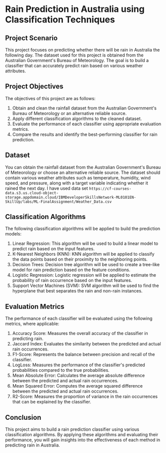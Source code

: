 # Rain Prediction in Australia using Classification Techniques

## Project Scenario

This project focuses on predicting whether there will be rain in Australia the following day. 
The dataset used for this project is obtained from the Australian Government's Bureau of Meteorology. 
The goal is to build a classifier that can accurately predict rain based on various weather attributes.

## Project Objectives

The objectives of this project are as follows:

1. Obtain and clean the rainfall dataset from the Australian Government's Bureau of Meteorology or an alternative reliable source.
2. Apply different classification algorithms to the cleaned dataset.
3. Evaluate the performance of each classifier using appropriate evaluation metrics.
4. Compare the results and identify the best-performing classifier for rain prediction.

## Dataset

You can obtain the rainfall dataset from the Australian Government's Bureau of Meteorology or choose an alternative reliable source.
The dataset should contain various weather attributes such as temperature, humidity, wind speed, and pressure, along with a target variable indicating
whether it rained the next day.
I have used data set `https://cf-courses-data.s3.us.cloud-object-storage.appdomain.cloud/IBMDeveloperSkillsNetwork-ML0101EN-SkillUp/labs/ML-FinalAssignment/Weather_Data.csv`

## Classification Algorithms

The following classification algorithms will be applied to build the prediction models:

1. Linear Regression: This algorithm will be used to build a linear model to predict rain based on the input features.
2. K-Nearest Neighbors (KNN): KNN algorithm will be applied to classify the data points based on their proximity to the neighboring points.
3. Decision Trees: Decision tree algorithm will be used to create a tree-like model for rain prediction based on the feature conditions.
4. Logistic Regression: Logistic regression will be applied to estimate the probability of rain occurrence based on the input features.
5. Support Vector Machines (SVM): SVM algorithm will be used to find the hyperplane that best separates the rain and non-rain instances.

## Evaluation Metrics

The performance of each classifier will be evaluated using the following metrics, where applicable:

1. Accuracy Score: Measures the overall accuracy of the classifier in predicting rain.
2. Jaccard Index: Evaluates the similarity between the predicted and actual rain occurrences.
3. F1-Score: Represents the balance between precision and recall of the classifier.
4. LogLoss: Measures the performance of the classifier's predicted probabilities compared to the true probabilities.
5. Mean Absolute Error: Calculates the average absolute difference between the predicted and actual rain occurrences.
6. Mean Squared Error: Computes the average squared difference between the predicted and actual rain occurrences.
7. R2-Score: Measures the proportion of variance in the rain occurrences that can be explained by the classifier.

## Conclusion

This project aims to build a rain prediction classifier using various classification algorithms.
By applying these algorithms and evaluating their performance, you will gain insights into the effectiveness of each method in predicting rain in Australia. 
